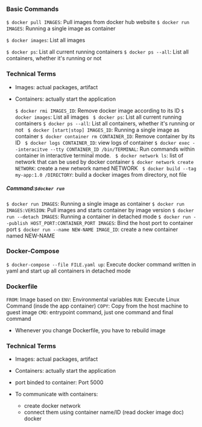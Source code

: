 ### Basic Commands

`$ docker pull IMAGES`: Pull images from docker hub website
`$ docker run IMAGES`: Running a single image as container

`$ docker images`: List all images

`$ docker ps`: List all current running containers
`$ docker ps --all`: List all containers, whether it's running or not

### Technical Terms

* Images: actual packages, artifact

* Containers: actually start the application
  
  `$ docker rmi IMAGES_ID`: Remove docker image according to its ID
  `$ docker images`: List all images
  &nbsp;
  `$ docker ps`: List all current running containers
  `$ docker ps --all`: List all containers, whether it's running or not
  &nbsp;
  `$ docker [start|stop] IMAGES_ID`: Running a single image as container
  `$ docker container rm CONTAINER_ID`: Remove container by its ID
  &nbsp;
  `$ docker logs CONTAINER_ID`: view logs of container
  `$ docker exec --interacitve --tty CONTAINER_ID /bin/TERMINAL`: Run commands within container in interactive terminal mode.
  &nbsp;
  `$ docker network ls`: list of network that can be used by docker container
  `$ docker network create NETWORK`: create a new network named NETWORK
  &nbsp;
  `$ docker build --tag my-app:1.0 /DIRECTORY`: build a docker images from directory, not file

##### Command:`$docker run`

`$ docker run IMAGES`: Running a single image as container
`$ docker run IMAGES:VERSION`: Pull images and starts container by image version
`$ docker run --detach IMAGES`: Running  a container in detached mode
`$ docker run --publish HOST_PORT:CONTAINER_PORT IMAGES`: Bind the host port to container port
`$ docker run --name NEW-NAME IMAGE_ID`: create a new container named NEW-NAME

### Docker-Compose

`$ docker-compose --file FILE.yaml up`: Execute docker command written in yaml and start up all containers in detached mode

### Dockerfile

`FROM`: Image based on
`ENV`: Environmental variables
`RUN`: Execute Linux Command (insde the app container)
`COPY`: Copy from the host machine to guest image
`CMD`: entrypoint command, just one command and final command

* Whenever you change Dockerfile, you have to rebuild image

### Technical Terms

* Images: actual packages, artifact

* Containers: actually start the application

* port binded to container: Port 5000

* To communicate with containers:
  
  * create docker network
  * connect them using container name/ID (read docker image doc) docker
